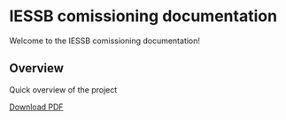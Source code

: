# IESSB comissioning documentation

Welcome to the IESSB comissioning documentation!

## Overview

Quick overview of the project


<a href="./documents/test.pdf" download="test-document.pdf">Download PDF</a>